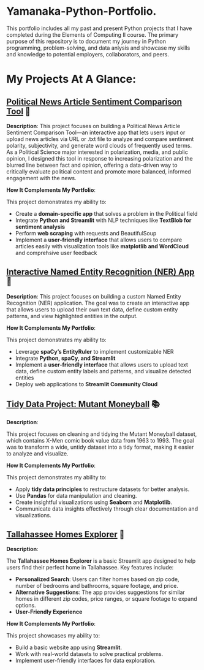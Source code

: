 # Yamanaka-Python-Portfolio.

This portfolio includes all my past and present Python projects that I have completed during the Elements of Computing II course. The primary purpose of this repository is to document my journey in Python programming, problem-solving, and data anlysis and showcase my skills and knowledge to potential employers, collaborators, and peers. 

# My Projects At A Glance: 

## [Political News Article Sentiment Comparison Tool](Streamlit-App-Final) :newspaper:

**Description**: 
This project focuses on building a Political News Article Sentiment Comparison Tool—an interactive app that lets users input or upload news articles via URL or .txt file to analyze and compare sentiment polarity, subjectivity, and generate word clouds of frequently used terms. As a Political Science major interested in polarization, media, and public opinion, I designed this tool in response to increasing polarization and the blurred line between fact and opinion, offering a data-driven way to critically evaluate political content and promote more balanced, informed engagement with the news.

**How It Complements My Portfolio**: 

This project demonstrates my ability to:
- Create a **domain-specific app** that solves a problem in the Political field 
- Integrate **Python and Streamlit** with NLP techniques like **TextBlob for sentiment analysis**
- Perform **web scraping** with requests and BeautifulSoup
- Implement a **user-friendly interface** that allows users to compare articles easily with visualization tools like **matplotlib and WordCloud** and comprehsive user feedback

## [Interactive Named Entity Recognition (NER) App](NER-Streamlit-App) :pencil:
**Description**: 
This project focuses on building a custom Named Entity Recognition (NER) application. The goal was to create an interactive app that allows users to upload their own text data, define custom entity patterns, and view highlighted entities in the output. 

**How It Complements My Portfolio**: 

This project demonstrates my ability to:
- Leverage **spaCy’s EntityRuler** to implement customizable NER
- Integrate **Python, spaCy, and Streamlit** 
- Implement a **user-friendly interface** that allows users to upload text data, define custom entity labels and patterns, and visualize detected entities
- Deploy web applications to **Streamlit Community Cloud**

## [Tidy Data Project: Mutant Moneyball](Tidy-Data-Project) :books:
**Description**: 

This project focuses on cleaning and tidying the Mutant Moneyball dataset, which contains X-Men comic book value data from 1963 to 1993. The goal was to transform a wide, untidy dataset into a tidy format, making it easier to analyze and visualize. 

**How It Complements My Portfolio**: 

This project demonstrates my ability to:
- Apply **tidy data principles** to restructure datasets for better analysis.
- Use **Pandas** for data manipulation and cleaning.
- Create insightful visualizations using **Seaborn** and **Matplotlib**.
- Communicate data insights effectively through clear documentation and visualizations.

## [Tallahassee Homes Explorer](Basic-Streamlit-App) :house_with_garden:
**Description**: 

The **Tallahassee Homes Explorer** is a basic Streamlit app designed to help users find their perfect home in Tallahassee. Key features include:
- **Personalized Search**: Users can filter homes based on zip code, number of bedrooms and bathrooms, square footage, and price.
- **Alternative Suggestions**: The app provides suggestions for similar homes in different zip codes, price ranges, or square footage to expand options.
- **User-Friendly Experience**

**How It Complements My Portfolio**:

This project showcases my ability to:
- Build a basic website app using **Streamlit**.
- Work with real-world datasets to solve practical problems.
- Implement user-friendly interfaces for data exploration.
